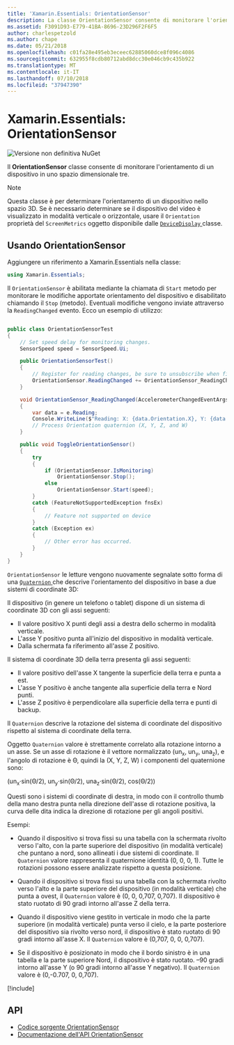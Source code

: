 ```yaml
---
title: 'Xamarin.Essentials: OrientationSensor'
description: La classe OrientationSensor consente di monitorare l'orientamento di un dispositivo in uno spazio tridimensionale.
ms.assetid: F3091D93-E779-41BA-8696-23D296F2F6F5
author: charlespetzold
ms.author: chape
ms.date: 05/21/2018
ms.openlocfilehash: c01fa28e495eb3eceec62885060dce8f096c4086
ms.sourcegitcommit: 632955f8cdb80712abd8dcc30e046cb9c435b922
ms.translationtype: MT
ms.contentlocale: it-IT
ms.lasthandoff: 07/10/2018
ms.locfileid: "37947390"
---
```

# <a name="xamarinessentials-orientationsensor"></a>Xamarin.Essentials: OrientationSensor

![Versione non definitiva NuGet](~/media/shared/pre-release.png)

Il **OrientationSensor** classe consente di monitorare l'orientamento di un dispositivo in uno spazio dimensionale tre.

> [!NOTE]
> Questa classe è per determinare l'orientamento di un dispositivo nello spazio 3D. Se è necessario determinare se il dispositivo del video è visualizzato in modalità verticale o orizzontale, usare il `Orientation` proprietà del `ScreenMetrics` oggetto disponibile dalle [ `DeviceDisplay` ](device-display.md) classe.

## <a name="using-orientationsensor"></a>Usando OrientationSensor

Aggiungere un riferimento a Xamarin.Essentials nella classe:

```csharp
using Xamarin.Essentials;
```

Il `OrientationSensor` è abilitata mediante la chiamata di `Start` metodo per monitorare le modifiche apportate orientamento del dispositivo e disabilitato chiamando il `Stop` (metodo). Eventuali modifiche vengono inviate attraverso la `ReadingChanged` evento. Ecco un esempio di utilizzo:

```csharp

public class OrientationSensorTest
{
    // Set speed delay for monitoring changes.
    SensorSpeed speed = SensorSpeed.Ui;

    public OrientationSensorTest()
    {
        // Register for reading changes, be sure to unsubscribe when finished
        OrientationSensor.ReadingChanged += OrientationSensor_ReadingChanged;
    }

    void OrientationSensor_ReadingChanged(AccelerometerChangedEventArgs e)
    {
        var data = e.Reading;
        Console.WriteLine($"Reading: X: {data.Orientation.X}, Y: {data.Orientation.Y}, Z: {data.Orientation.Z}, W: {data.Orientation.W}");
        // Process Orientation quaternion (X, Y, Z, and W)
    }

    public void ToggleOrientationSensor()
    {
        try
        {
            if (OrientationSensor.IsMonitoring)
                OrientationSensor.Stop();
            else
                OrientationSensor.Start(speed);
        }
        catch (FeatureNotSupportedException fnsEx)
        {
            // Feature not supported on device
        }
        catch (Exception ex)
        {
            // Other error has occurred.
        }
    }
}
```

`OrientationSensor` le letture vengono nuovamente segnalate sotto forma di una [ `Quaternion` ](xref:System.Numerics.Quaternion) che descrive l'orientamento del dispositivo in base a due sistemi di coordinate 3D:

Il dispositivo (in genere un telefono o tablet) dispone di un sistema di coordinate 3D con gli assi seguenti:

- Il valore positivo X punti degli assi a destra dello schermo in modalità verticale.
- L'asse Y positivo punta all'inizio del dispositivo in modalità verticale.
- Dalla schermata fa riferimento all'asse Z positivo.

Il sistema di coordinate 3D della terra presenta gli assi seguenti:

- Il valore positivo dell'asse X tangente la superficie della terra e punta a est.
- L'asse Y positivo è anche tangente alla superficie della terra e Nord punti.
- L'asse Z positivo è perpendicolare alla superficie della terra e punti di backup.

Il `Quaternion` descrive la rotazione del sistema di coordinate del dispositivo rispetto al sistema di coordinate della terra.

Oggetto `Quaternion` valore è strettamente correlato alla rotazione intorno a un asse. Se un asse di rotazione è il vettore normalizzato (un<sub>x</sub>, un<sub>y</sub>, una<sub>z</sub>), e l'angolo di rotazione è Θ, quindi la (X, Y, Z, W) i componenti del quaternione sono:

(un<sub>x</sub>·sin(Θ/2), un<sub>y</sub>·sin(Θ/2), una<sub>z</sub>·sin(Θ/2), cos(Θ/2))

Questi sono i sistemi di coordinate di destra, in modo con il controllo thumb della mano destra punta nella direzione dell'asse di rotazione positiva, la curva delle dita indica la direzione di rotazione per gli angoli positivi.

Esempi:

* Quando il dispositivo si trova fissi su una tabella con la schermata rivolto verso l'alto, con la parte superiore del dispositivo (in modalità verticale) che puntano a nord, sono allineati i due sistemi di coordinate. Il `Quaternion` valore rappresenta il quaternione identità (0, 0, 0, 1). Tutte le rotazioni possono essere analizzate rispetto a questa posizione.

* Quando il dispositivo si trova fissi su una tabella con la schermata rivolto verso l'alto e la parte superiore del dispositivo (in modalità verticale) che punta a ovest, il `Quaternion` valore è (0, 0, 0,707, 0,707). Il dispositivo è stato ruotato di 90 gradi intorno all'asse Z della terra.

* Quando il dispositivo viene gestito in verticale in modo che la parte superiore (in modalità verticale) punta verso il cielo, e la parte posteriore del dispositivo sia rivolto verso nord, il dispositivo è stato ruotato di 90 gradi intorno all'asse X. Il `Quaternion` valore è (0,707, 0, 0, 0,707).

* Se il dispositivo è posizionato in modo che il bordo sinistro è in una tabella e la parte superiore Nord, il dispositivo è stato ruotato. &ndash;90 gradi intorno all'asse Y (o 90 gradi intorno all'asse Y negativo). Il `Quaternion` valore è (0,-0.707, 0, 0,707).

[!include[](~/essentials/includes/sensor-speed.md)]

## <a name="api"></a>API

- [Codice sorgente OrientationSensor](https://github.com/xamarin/Essentials/tree/master/Xamarin.Essentials/OrientationSensor)
- [Documentazione dell'API OrientationSensor](xref:Xamarin.Essentials.OrientationSensor)
